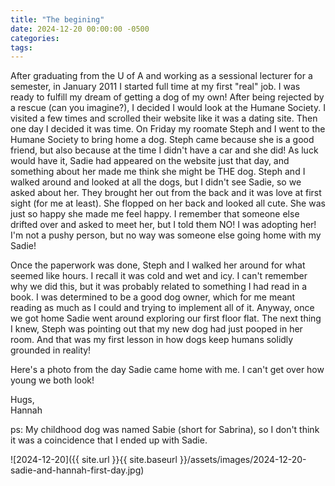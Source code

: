 ```yaml
---
title: "The begining"
date: 2024-12-20 00:00:00 -0500
categories:
tags:
---
```


After graduating from the U of A and working as a sessional lecturer for a semester, in January 2011 I started full time at my first "real" job. I was ready to fulfill my dream of getting a dog of my own! After being rejected by a rescue (can you imagine?), I decided I would look at the Humane Society. I visited a few times and scrolled their website like it was a dating site. Then one day I decided it was time. On Friday my roomate Steph and I went to the Humane Society to bring home a dog. Steph came because she is a good friend, but also because at the time I didn't have a car and she did! As luck would have it, Sadie had appeared on the website just that day, and something about her made me think she might be THE dog. Steph and I walked around and looked at all the dogs, but I didn't see Sadie, so we asked about her. They brought her out from the back and it was love at first sight (for me at least). She flopped on her back and looked all cute. She was just so happy she made me feel happy. I remember that someone else drifted over and asked to meet her, but I told them NO! I was adopting her! I'm not a pushy person, but no way was someone else going home with my Sadie!

Once the paperwork was done, Steph and I walked her around for what seemed like hours. I recall it was cold and wet and icy. I can't remember why we did this, but it was probably related to something I had read in a book. I was determined to be a good dog owner, which for me meant reading as much as I could and trying to implement all of it. Anyway, once we got home Sadie went around exploring our first floor flat. The next thing I knew, Steph was pointing out that my new dog had just pooped in her room. And that was my first lesson in how dogs keep humans solidly grounded in reality!

Here's a photo from the day Sadie came home with me. I can't get over how young we both look!

Hugs,<br />
Hannah

ps: My childhood dog was named Sabie (short for Sabrina), so I don't think it was a coincidence that I ended up with Sadie.

![2024-12-20]({{ site.url }}{{ site.baseurl }}/assets/images/2024-12-20-sadie-and-hannah-first-day.jpg)